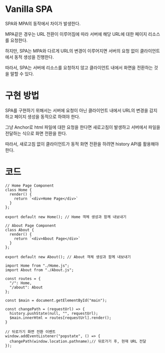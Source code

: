 # Vanilla SPA

SPA와 MPA의 동작에서 차이가 발생한다.

MPA같은 경우는 URL 전환이 이루어짐에 따라 서버에 해당 URL에 대한 페이지 리소스를 요청한다.

하지만, SPA는 MPA와 다르게 URL의 변경이 이루어지면 서버의 요청 없이 클라이언트에서 동적 생성을 진행한다.

따라서, SPA는 서버에 리소스를 요청하지 않고 클라이언트 내에서 화면을 전환하는 것을 말할 수 있다.

# 구현 방법

SPA를 구현하기 위해서는 서버에 요청이 아닌 클라이언트 내에서 URL의 변경을 감지하고 페이지 생성을 동적으로 하여야 한다.

그냥 Anchor로 html 파일에 대한 요청을 한다면 새로고침이 발생하고 서버에서 파일을 전달하는 식으로 화면 전환을 한다.

따라서, 새로고침 없이 클라이언트가 동적 화면 전환을 하려면 history API를 활용해야 한다.

# 코드

```
// Home Page Component
class Home {
  render() {
    return `<div>Home Page</div>`
  }
};

export default new Home(); // Home 객체 생성과 함께 내보내기
```

```
// About Page Component
class About {
  render() {
    return `<div>About Page</div>`
  }
};

export default new About(); // About 객체 생성과 함께 내보내기
```

```
import Home from "./Home.js";
import About from "./About.js";

const routes = {
  "/": Home,
  "/about": About
};

const $main = document.getElementById("main");

const changePath = (requestUrl) => {
  history.pushState(null, "", requestUrl);
  $main.innerHtml = routes[requestUrl].render();
}

// 뒤로가기 화면 전환 이벤트
window.addEventListener("popstate", () => {
  changePath(window.location.pathname);// 뒤로가기 후, 현재 URL 전달
});
```
